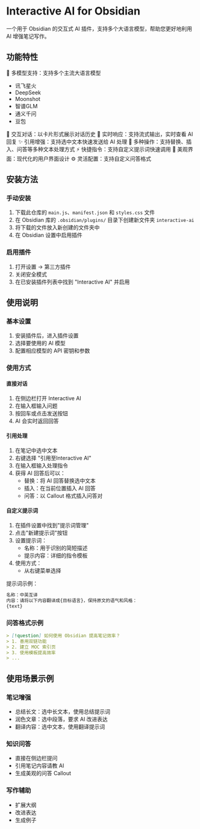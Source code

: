 # Interactive AI for Obsidian

一个用于 Obsidian 的交互式 AI 插件，支持多个大语言模型，帮助您更好地利用 AI 增强笔记写作。

## 功能特性

🤖 多模型支持：支持多个主流大语言模型
- 讯飞星火
- DeepSeek
- Moonshot
- 智谱GLM
- 通义千问
- 豆包

📝 交互对话：以卡片形式展示对话历史
🔄 实时响应：支持流式输出，实时查看 AI 回复
✨ 引用增强：支持选中文本快速发送给 AI 处理
🎯 多种操作：支持替换、插入、问答等多种文本处理方式
⚡ 快捷指令：支持自定义提示词快速调用
🎨 美观界面：现代化的用户界面设计
⚙️ 灵活配置：支持自定义问答格式

## 安装方法

### 手动安装
1. 下载此仓库的 `main.js`、`manifest.json` 和 `styles.css` 文件
2. 在 Obsidian 库的 `.obsidian/plugins/` 目录下创建新文件夹 `interactive-ai`
3. 将下载的文件放入新创建的文件夹中
4. 在 Obsidian 设置中启用插件

### 启用插件
1. 打开设置 -> 第三方插件
2. 关闭安全模式
3. 在已安装插件列表中找到 "Interactive AI" 并启用

## 使用说明

### 基本设置
1. 安装插件后，进入插件设置
2. 选择要使用的 AI 模型
3. 配置相应模型的 API 密钥和参数

### 使用方式

#### 直接对话
1. 在侧边栏打开 Interactive AI
2. 在输入框输入问题
3. 按回车或点击发送按钮
4. AI 会实时返回回答

#### 引用处理
1. 在笔记中选中文本
2. 右键选择 "引用至Interactive AI"
3. 在输入框输入处理指令
4. 获得 AI 回答后可以：
   - 替换：将 AI 回答替换选中文本
   - 插入：在当前位置插入 AI 回答
   - 问答：以 Callout 格式插入问答对

#### 自定义提示词
1. 在插件设置中找到"提示词管理"
2. 点击"新建提示词"按钮
3. 设置提示词：
   - 名称：用于识别的简短描述
   - 提示内容：详细的指令模板
4. 使用方式：
   - 从右键菜单选择

提示词示例：
```markdown
名称：中英互译
内容：请将以下内容翻译成{目标语言}，保持原文的语气和风格：
{text}
```

### 问答格式示例

```markdown
> [!question] 如何使用 Obsidian 提高笔记效率？
> 1. 善用双链功能
> 2. 建立 MOC 索引页
> 3. 使用模板提高效率
> ...
```

## 使用场景示例

### 笔记增强
- 总结长文：选中长文本，使用总结提示词
- 润色文章：选中段落，要求 AI 改进表达
- 翻译内容：选中文本，使用翻译提示词

### 知识问答
- 直接在侧边栏提问
- 引用笔记内容请教 AI
- 生成美观的问答 Callout

### 写作辅助
- 扩展大纲
- 改进表达
- 生成例子


